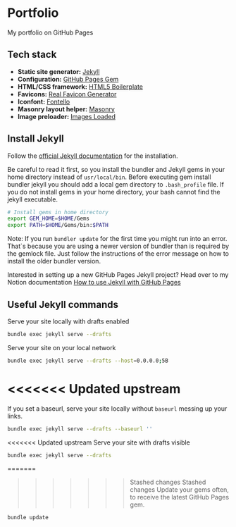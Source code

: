 # Portfolio

My portfolio on GitHub Pages

## Tech stack

* **Static site generator:** [Jekyll](https://jekyllrb.com/)
* **Configuration:** [GitHub Pages Gem](https://github.com/github/pages-gem)
* **HTML/CSS framework:** [HTML5 Boilerplate](https://html5boilerplate.com/)
* **Favicons:** [Real Favicon Generator](https://realfavicongenerator.net/)
* **Iconfont:** [Fontello](http://fontello.com/)
* **Masonry layout helper:** [Masonry](https://github.com/desandro/masonry)
* **Image preloader:** [Images Loaded](https://github.com/desandro/imagesloaded)

## Install Jekyll

Follow the [official Jekyll documentation](https://jekyllrb.com/docs/installation/macos/) for the installation.

Be careful to read it first, so you install the bundler and Jekyll gems in your home directory instead of `usr/local/bin`. Before executing gem install bundler jekyll you should add a local gem directory to `.bash_profile` file. If you do not install gems in your home directory, your bash cannot find the jekyll executable.

```bash
# Install gems in home directory
export GEM_HOME=$HOME/Gems
export PATH=$HOME/Gems/bin:$PATH
```

Note: If you run `bundler update` for the first time you might run into an error. That`s because you are using a newer version of bundler than is required by the gemlock file. Just follow the instructions of the error message on how to install the older bundler version.

Interested in setting up a new GitHub Pages Jekyll project? Head over to my Notion documentation [How to use Jekyll with GitHub Pages](https://www.notion.so/petermueller/How-to-use-Jekyll-with-GitHub-Pages-941c5d694181407eb67476dd3feb20fb)

## Useful Jekyll commands
Serve your site locally with drafts enabled
```bash
bundle exec jekyll serve --drafts
```

Serve your site on your local network
```bash
bundle exec jekyll serve --drafts --host=0.0.0.0;5B
```

<<<<<<< Updated upstream
=======
If you set a baseurl, serve your site locally without `baseurl` messing up your links.
```bash
bundle exec jekyll serve --drafts --baseurl ''
```

<<<<<<< Updated upstream
Serve your site with drafts visible
```bash
bundle exec jekyll serve --drafts
```

=======
>>>>>>> Stashed changes
>>>>>>> Stashed changes
Update your gems often, to receive the latest GitHub Pages gem.
```bash
bundle update
```